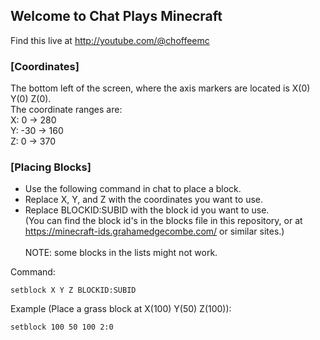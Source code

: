 ## Welcome to Chat Plays Minecraft
Find this live at http://youtube.com/@choffeemc

### [Coordinates]
The bottom left of the screen, where the axis markers are located is X(0) Y(0) Z(0). \
The coordinate ranges are: \
    X: 0 -> 280 \
    Y: -30 -> 160 \
    Z: 0 -> 370 

### [Placing Blocks]
* Use the following command in chat to place a block.
* Replace X, Y, and Z with the coordinates you want to use.
* Replace BLOCKID:SUBID with the block id you want to use.\
(You can find the block id's in the blocks file in this repository, or at https://minecraft-ids.grahamedgecombe.com/ or similar sites.)\
\
NOTE: some blocks in the lists might not work.

Command: 
```
setblock X Y Z BLOCKID:SUBID
```

Example (Place a grass block at X(100) Y(50) Z(100)):
```
setblock 100 50 100 2:0
```

